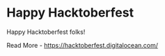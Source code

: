 # Happy Hacktoberfest
Happy Hacktoberfest folks!

Read More - https://hacktoberfest.digitalocean.com/

